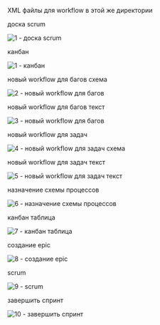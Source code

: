 XML файлы для workflow в этой же директории

доска scrum

![1 - доска scrum](https://github.com/user-attachments/assets/6ef6fe0d-6eef-47fa-9165-169bb870651e)

канбан

![1 - канбан](https://github.com/user-attachments/assets/47f0f11b-9a19-487c-8e02-6dc0f7a7ef1a)

новый workflow для багов схема

![2 - новый workflow для багов](https://github.com/user-attachments/assets/17d3bf78-9410-4fc5-b666-6ac2a6350014)

новый workflow для багов текст

![3 - новый workflow для багов](https://github.com/user-attachments/assets/d6af50f9-2ff3-4b39-89d9-068be619614f)

новый workflow для задач

![4 - новый workflow для задач схема](https://github.com/user-attachments/assets/127a803a-cbf7-4c90-8a57-a2f5ddfb4688)

новый workflow для задач текст

![5 - новый workflow для задач текст](https://github.com/user-attachments/assets/9c4b8dfc-d7f0-45b5-858f-6445e429eeea)

назначение схемы процессов

![6 - назначение схемы процессов](https://github.com/user-attachments/assets/3b9ba3b6-bcf8-461e-b4bc-f9ba15047d5e)

канбан таблица

![7 - канбан таблица](https://github.com/user-attachments/assets/e7735d3d-af70-41d8-8d27-b07cd5de7299)

создание epic

![8 - создание epic](https://github.com/user-attachments/assets/e410afcd-e176-4d1b-b509-b4bf536913ab)

scrum

![9 - scrum](https://github.com/user-attachments/assets/799fa310-673e-4f5b-8b2e-0432ac3c2711)

завершить спринт

![10 - завершить спринт](https://github.com/user-attachments/assets/c84e6532-43c0-4582-b3c1-2f712b592c62)
